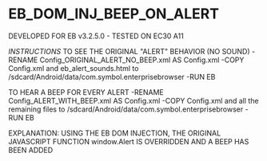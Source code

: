 # EB_DOM_INJ_BEEP_ON_ALERT

DEVELOPED FOR EB v3.2.5.0 - TESTED ON EC30 A11

*INSTRUCTIONS*
TO SEE THE ORIGINAL "ALERT" BEHAVIOR (NO SOUND) 
-RENAME Config_ORIGINAL_ALERT_NO_BEEP.xml AS Config.xml
-COPY Config.xml and eb_alert_sounds.html to  /sdcard/Android/data/com.symbol.enterprisebrowser
-RUN EB

TO HEAR A BEEP FOR EVERY ALERT
-RENAME Config_ALERT_WITH_BEEP.xml AS Config.xml
-COPY Config.xml and all the remaining files to  /sdcard/Android/data/com.symbol.enterprisebrowser
-RUN EB

EXPLANATION: USING THE EB DOM INJECTION, THE ORIGINAL JAVASCRIPT FUNCTION window.Alert IS OVERRIDDEN AND A BEEP HAS BEEN ADDED
